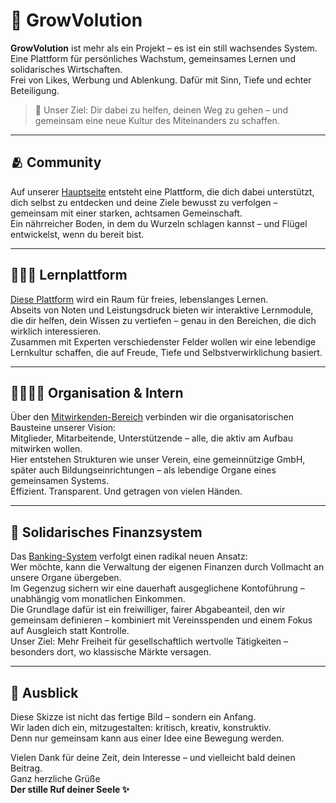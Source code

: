# 🌱 GrowVolution

**GrowVolution** ist mehr als ein Projekt – es ist ein still wachsendes System.  
Eine Plattform für persönliches Wachstum, gemeinsames Lernen und solidarisches Wirtschaften.  
Frei von Likes, Werbung und Ablenkung. Dafür mit Sinn, Tiefe und echter Beteiligung.

> 🧭 Unser Ziel: Dir dabei zu helfen, deinen Weg zu gehen – und gemeinsam eine neue Kultur des Miteinanders zu schaffen.  

---

## 🫂 Community

Auf unserer [Hauptseite](https://growvolution.org/) entsteht eine Plattform, die dich dabei unterstützt, dich selbst zu entdecken und deine Ziele bewusst zu verfolgen – gemeinsam mit einer starken, achtsamen Gemeinschaft.  
Ein nährreicher Boden, in dem du Wurzeln schlagen kannst – und Flügel entwickelst, wenn du bereit bist.

---

## 🧑🏼‍🏫 Lernplattform

[Diese Plattform](https://learning.growvolution.org/) wird ein Raum für freies, lebenslanges Lernen.  
Abseits von Noten und Leistungsdruck bieten wir interaktive Lernmodule, die dir helfen, dein Wissen zu vertiefen – genau in den Bereichen, die dich wirklich interessieren.  
Zusammen mit Experten verschiedenster Felder wollen wir eine lebendige Lernkultur schaffen, die auf Freude, Tiefe und Selbstverwirklichung basiert.

---

## 🫱🏻‍🫲🏼 Organisation & Intern

Über den [Mitwirkenden-Bereich](https://people.growvolution.org/) verbinden wir die organisatorischen Bausteine unserer Vision:  
Mitglieder, Mitarbeitende, Unterstützende – alle, die aktiv am Aufbau mitwirken wollen.  
Hier entstehen Strukturen wie unser Verein, eine gemeinnützige GmbH, später auch Bildungseinrichtungen – als lebendige Organe eines gemeinsamen Systems.  
Effizient. Transparent. Und getragen von vielen Händen.

---

## 🏦 Solidarisches Finanzsystem

Das [Banking-System](https://banking.growvolution.org/) verfolgt einen radikal neuen Ansatz:  
Wer möchte, kann die Verwaltung der eigenen Finanzen durch Vollmacht an unsere Organe übergeben.  
Im Gegenzug sichern wir eine dauerhaft ausgeglichene Kontoführung – unabhängig vom monatlichen Einkommen.  
Die Grundlage dafür ist ein freiwilliger, fairer Abgabeanteil, den wir gemeinsam definieren – kombiniert mit Vereinsspenden und einem Fokus auf Ausgleich statt Kontrolle.  
Unser Ziel: Mehr Freiheit für gesellschaftlich wertvolle Tätigkeiten – besonders dort, wo klassische Märkte versagen.

---

## 📌 Ausblick

Diese Skizze ist nicht das fertige Bild – sondern ein Anfang.  
Wir laden dich ein, mitzugestalten: kritisch, kreativ, konstruktiv.  
Denn nur gemeinsam kann aus einer Idee eine Bewegung werden.

Vielen Dank für deine Zeit, dein Interesse – und vielleicht bald deinen Beitrag.  
Ganz herzliche Grüße  
**Der stille Ruf deiner Seele ✨**
